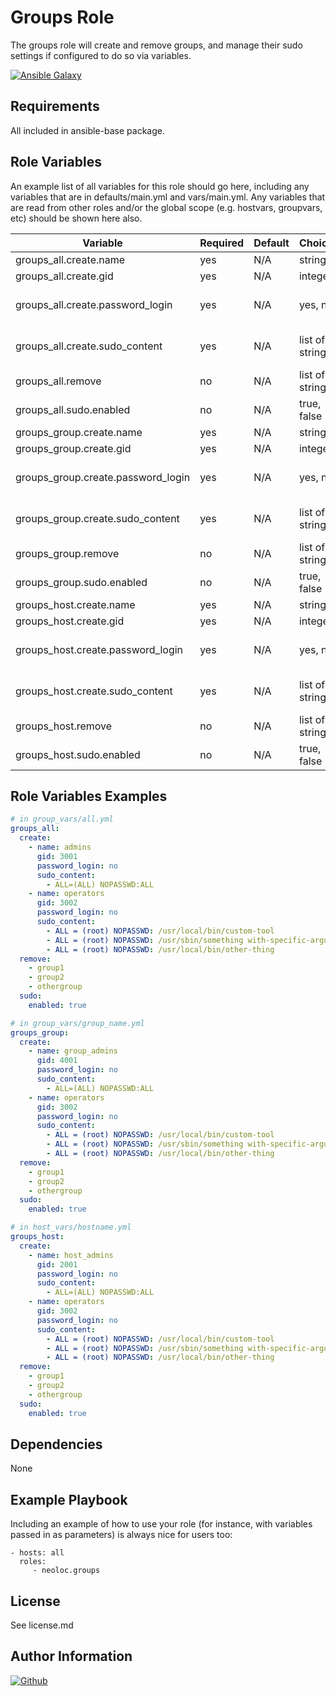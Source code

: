 Groups Role
=========

The groups role will create and remove groups, and manage their sudo settings if configured to do so via variables.

[![Ansible Galaxy](https://img.shields.io/badge/ansible--galaxy-neoloc.groups-blue.svg)](https://galaxy.ansible.com/neoloc/ansible-role-groups/)


Requirements
------------

All included in ansible-base package.

Role Variables
--------------

An example list of all variables for this role should go here, including any variables that are in defaults/main.yml and vars/main.yml. Any variables that are read from other roles and/or the global scope (e.g. hostvars, groupvars, etc) should be shown here also.

| Variable                | Required | Default | Choices                   | Comments                                 |
|-------------------------|----------|---------|---------------------------|------------------------------------------|
| groups_all.create.name      | yes      | N/A     | string                    | the group name                           |
| groups_all.create.gid       | yes      | N/A     | integer                   | the group id                             |
| groups_all.create.password_login | yes | N/A     | yes, no                   | the groups ability to login via ssh with as password |
| groups_all.create.sudo_content | yes   | N/A     | list of strings           | content to add to /etc/sudoers/groupname using a template |
| groups_all.remove           | no       | N/A     | list of strings           | the groups to remove                     |
| groups_all.sudo.enabled     | no       | N/A     | true, false               | install and configure sudo for groups    |
| groups_group.create.name      | yes      | N/A     | string                    | the group name                           |
| groups_group.create.gid       | yes      | N/A     | integer                   | the group id                             |
| groups_group.create.password_login | yes | N/A     | yes, no                   | the groups ability to login via ssh with as password |
| groups_group.create.sudo_content | yes   | N/A     | list of strings           | content to add to /etc/sudoers/groupname using a template |
| groups_group.remove           | no       | N/A     | list of strings           | the groups to remove                     |
| groups_group.sudo.enabled     | no       | N/A     | true, false               | install and configure sudo for groups    |
| groups_host.create.name      | yes      | N/A     | string                    | the group name                           |
| groups_host.create.gid       | yes      | N/A     | integer                   | the group id                             |
| groups_host.create.password_login | yes | N/A     | yes, no                   | the groups ability to login via ssh with as password |
| groups_host.create.sudo_content | yes   | N/A     | list of strings           | content to add to /etc/sudoers/groupname using a template |
| groups_host.remove           | no       | N/A     | list of strings           | the groups to remove                     |
| groups_host.sudo.enabled     | no       | N/A     | true, false               | install and configure sudo for groups    |


Role Variables Examples
-----------------------

```yaml
# in group_vars/all.yml
groups_all:
  create:
    - name: admins
      gid: 3001
      password_login: no
      sudo_content:
        - ALL=(ALL) NOPASSWD:ALL
    - name: operators
      gid: 3002
      password_login: no
      sudo_content:
        - ALL = (root) NOPASSWD: /usr/local/bin/custom-tool
        - ALL = (root) NOPASSWD: /usr/sbin/something with-specific-arguments
        - ALL = (root) NOPASSWD: /usr/local/bin/other-thing
  remove:
    - group1
    - group2
    - othergroup
  sudo:
    enabled: true
```

```yaml
# in group_vars/group_name.yml
groups_group:
  create:
    - name: group_admins
      gid: 4001
      password_login: no
      sudo_content:
        - ALL=(ALL) NOPASSWD:ALL
    - name: operators
      gid: 3002
      password_login: no
      sudo_content:
        - ALL = (root) NOPASSWD: /usr/local/bin/custom-tool
        - ALL = (root) NOPASSWD: /usr/sbin/something with-specific-arguments
        - ALL = (root) NOPASSWD: /usr/local/bin/other-thing
  remove:
    - group1
    - group2
    - othergroup
  sudo:
    enabled: true
```

```yaml
# in host_vars/hostname.yml
groups_host:
  create:
    - name: host_admins
      gid: 2001
      password_login: no
      sudo_content:
        - ALL=(ALL) NOPASSWD:ALL
    - name: operators
      gid: 3002
      password_login: no
      sudo_content:
        - ALL = (root) NOPASSWD: /usr/local/bin/custom-tool
        - ALL = (root) NOPASSWD: /usr/sbin/something with-specific-arguments
        - ALL = (root) NOPASSWD: /usr/local/bin/other-thing
  remove:
    - group1
    - group2
    - othergroup
  sudo:
    enabled: true
```

Dependencies
------------

None

Example Playbook
----------------

Including an example of how to use your role (for instance, with variables passed in as parameters) is always nice for users too:

    - hosts: all
      roles:
         - neoloc.groups

License
-------

See license.md

Author Information
------------------

[![Github](https://img.shields.io/badge/Github-neoloc-blue.svg)](https://github.com/neoloc)
